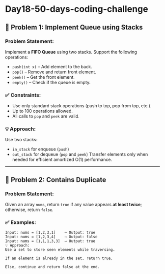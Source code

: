 # Day18-50-days-coding-challenge
## 🔹 Problem 1: Implement Queue using Stacks

### Problem Statement:
Implement a **FIFO Queue** using two stacks. Support the following operations:
- `push(int x)` – Add element to the back.
- `pop()` – Remove and return front element.
- `peek()` – Get the front element.
- `empty()` – Check if the queue is empty.

### ✅ Constraints:
- Use only standard stack operations (push to top, pop from top, etc.).
- Up to 100 operations allowed.
- All calls to `pop` and `peek` are valid.

### 💡 Approach:
Use two stacks:
- `in_stack` for enqueue (`push`)
- `out_stack` for dequeue (`pop` and `peek`)
Transfer elements only when needed for efficient amortized O(1) performance.

---

## 🔹 Problem 2: Contains Duplicate

### Problem Statement:
Given an array `nums`, return `true` if any value appears **at least twice**; otherwise, return `false`.

### ✅ Examples:
```plaintext
Input: nums = [1,2,3,1]    → Output: true
Input: nums = [1,2,3,4]    → Output: false
Input: nums = [1,1,1,3,3]  → Output: true
💡 Approach:
Use a set to store seen elements while traversing.

If an element is already in the set, return true.

Else, continue and return false at the end.
